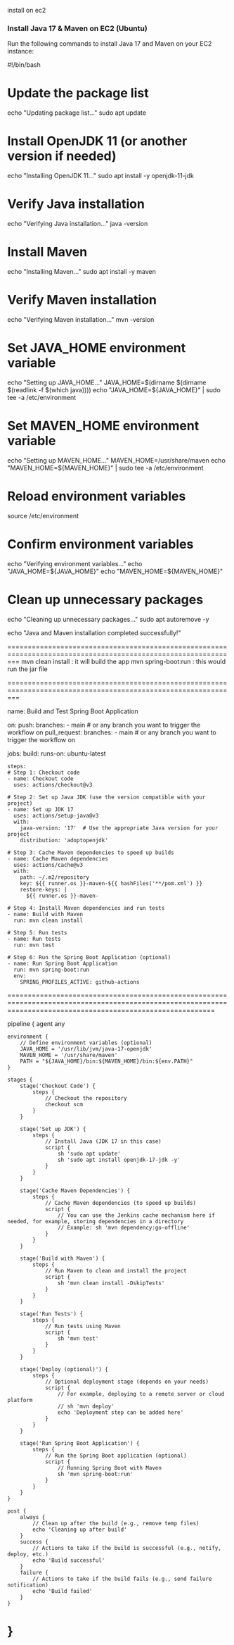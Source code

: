 install on ec2
### Install Java 17 & Maven on EC2 (Ubuntu)
Run the following commands to install Java 17 and Maven on your EC2 instance:

#!/bin/bash

# Update the package list
echo "Updating package list..."
sudo apt update

# Install OpenJDK 11 (or another version if needed)
echo "Installing OpenJDK 11..."
sudo apt install -y openjdk-11-jdk

# Verify Java installation
echo "Verifying Java installation..."
java -version

# Install Maven
echo "Installing Maven..."
sudo apt install -y maven

# Verify Maven installation
echo "Verifying Maven installation..."
mvn -version

# Set JAVA_HOME environment variable
echo "Setting up JAVA_HOME..."
JAVA_HOME=$(dirname $(dirname $(readlink -f $(which java))))
echo "JAVA_HOME=${JAVA_HOME}" | sudo tee -a /etc/environment

# Set MAVEN_HOME environment variable
echo "Setting up MAVEN_HOME..."
MAVEN_HOME=/usr/share/maven
echo "MAVEN_HOME=${MAVEN_HOME}" | sudo tee -a /etc/environment

# Reload environment variables
source /etc/environment

# Confirm environment variables
echo "Verifying environment variables..."
echo "JAVA_HOME=${JAVA_HOME}"
echo "MAVEN_HOME=${MAVEN_HOME}"

# Clean up unnecessary packages
echo "Cleaning up unnecessary packages..."
sudo apt autoremove -y

echo "Java and Maven installation completed successfully!"

===============================================================================================================
mvn clean install : it will build the app
mvn spring-boot:run : this would run the jar file

===============================================================================================================

name: Build and Test Spring Boot Application

on:
  push:
    branches:
      - main  # or any branch you want to trigger the workflow on
  pull_request:
    branches:
      - main  # or any branch you want to trigger the workflow on

jobs:
  build:
    runs-on: ubuntu-latest
    
    steps:
    # Step 1: Checkout code
    - name: Checkout code
      uses: actions/checkout@v3

    # Step 2: Set up Java JDK (use the version compatible with your project)
    - name: Set up JDK 17
      uses: actions/setup-java@v3
      with:
        java-version: '17'  # Use the appropriate Java version for your project
        distribution: 'adoptopenjdk'

    # Step 3: Cache Maven dependencies to speed up builds
    - name: Cache Maven dependencies
      uses: actions/cache@v3
      with:
        path: ~/.m2/repository
        key: ${{ runner.os }}-maven-${{ hashFiles('**/pom.xml') }}
        restore-keys: |
          ${{ runner.os }}-maven-

    # Step 4: Install Maven dependencies and run tests
    - name: Build with Maven
      run: mvn clean install

    # Step 5: Run tests
    - name: Run tests
      run: mvn test

    # Step 6: Run the Spring Boot Application (optional)
    - name: Run Spring Boot Application
      run: mvn spring-boot:run
      env:
        SPRING_PROFILES_ACTIVE: github-actions

===============================================================================================================================================================

pipeline {
    agent any

    environment {
        // Define environment variables (optional)
        JAVA_HOME = '/usr/lib/jvm/java-17-openjdk'
        MAVEN_HOME = '/usr/share/maven'
        PATH = "${JAVA_HOME}/bin:${MAVEN_HOME}/bin:${env.PATH}"
    }

    stages {
        stage('Checkout Code') {
            steps {
                // Checkout the repository
                checkout scm
            }
        }

        stage('Set up JDK') {
            steps {
                // Install Java (JDK 17 in this case)
                script {
                    sh 'sudo apt update'
                    sh 'sudo apt install openjdk-17-jdk -y'
                }
            }
        }

        stage('Cache Maven Dependencies') {
            steps {
                // Cache Maven dependencies (to speed up builds)
                script {
                    // You can use the Jenkins cache mechanism here if needed, for example, storing dependencies in a directory
                    // Example: sh 'mvn dependency:go-offline'
                }
            }
        }

        stage('Build with Maven') {
            steps {
                // Run Maven to clean and install the project
                script {
                    sh 'mvn clean install -DskipTests'
                }
            }
        }

        stage('Run Tests') {
            steps {
                // Run tests using Maven
                script {
                    sh 'mvn test'
                }
            }
        }

        stage('Deploy (optional)') {
            steps {
                // Optional deployment stage (depends on your needs)
                script {
                    // For example, deploying to a remote server or cloud platform
                    // sh 'mvn deploy'
                    echo 'Deployment step can be added here'
                }
            }
        }

        stage('Run Spring Boot Application') {
            steps {
                // Run the Spring Boot application (optional)
                script {
                    // Running Spring Boot with Maven
                    sh 'mvn spring-boot:run'
                }
            }
        }
    }

    post {
        always {
            // Clean up after the build (e.g., remove temp files)
            echo 'Cleaning up after build'
        }
        success {
            // Actions to take if the build is successful (e.g., notify, deploy, etc.)
            echo 'Build successful'
        }
        failure {
            // Actions to take if the build fails (e.g., send failure notification)
            echo 'Build failed'
        }
    }
}
============================================================================================================================================================================

